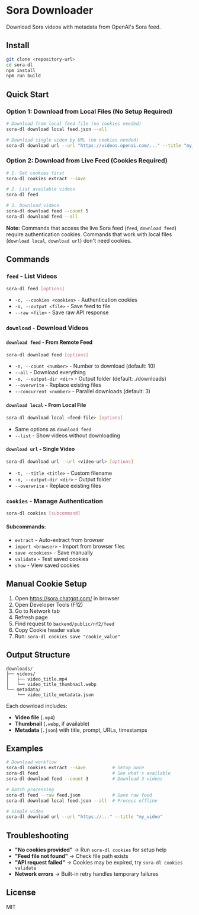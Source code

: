# Sora Downloader

Download Sora videos with metadata from OpenAI's Sora feed.

## Install

```bash
git clone <repository-url>
cd sora-dl
npm install
npm run build
```

## Quick Start

### Option 1: Download from Local Files (No Setup Required)

```bash
# Download from local feed file (no cookies needed)
sora-dl download local feed.json --all

# Download single video by URL (no cookies needed)
sora-dl download url --url "https://videos.openai.com/..." --title "my_video"
```

### Option 2: Download from Live Feed (Cookies Required)

```bash
# 1. Get cookies first
sora-dl cookies extract --save

# 2. List available videos
sora-dl feed

# 3. Download videos
sora-dl download feed --count 5
sora-dl download feed --all
```

**Note:** Commands that access the live Sora feed (`feed`, `download feed`) require authentication cookies. Commands that work with local files (`download local`, `download url`) don't need cookies.

## Commands

### `feed` - List Videos
```bash
sora-dl feed [options]
```
- `-c, --cookies <cookies>` - Authentication cookies
- `-o, --output <file>` - Save feed to file
- `--raw <file>` - Save raw API response

### `download` - Download Videos

#### `download feed` - From Remote Feed
```bash
sora-dl download feed [options]
```
- `-n, --count <number>` - Number to download (default: 10)
- `--all` - Download everything
- `-o, --output-dir <dir>` - Output folder (default: ./downloads)
- `--overwrite` - Replace existing files
- `--concurrent <number>` - Parallel downloads (default: 3)

#### `download local` - From Local File
```bash
sora-dl download local <feed-file> [options]
```
- Same options as `download feed`
- `--list` - Show videos without downloading

#### `download url` - Single Video
```bash
sora-dl download url --url <video-url> [options]
```
- `-t, --title <title>` - Custom filename
- `-o, --output-dir <dir>` - Output folder
- `--overwrite` - Replace existing files

### `cookies` - Manage Authentication

```bash
sora-dl cookies [subcommand]
```

#### Subcommands:
- `extract` - Auto-extract from browser
- `import <browser>` - Import from browser files
- `save <cookies>` - Save manually
- `validate` - Test saved cookies
- `show` - View saved cookies

## Manual Cookie Setup

1. Open https://sora.chatgpt.com/ in browser
2. Open Developer Tools (F12)
3. Go to Network tab
4. Refresh page
5. Find request to `backend/public/nf2/feed`
6. Copy Cookie header value
7. Run: `sora-dl cookies save "cookie_value"`

## Output Structure

```
downloads/
├── videos/
│   ├── video_title.mp4
│   └── video_title_thumbnail.webp
└── metadata/
    └── video_title_metadata.json
```

Each download includes:
- **Video file** (`.mp4`)
- **Thumbnail** (`.webp`, if available)  
- **Metadata** (`.json`) with title, prompt, URLs, timestamps

## Examples

```bash
# Download workflow
sora-dl cookies extract --save          # Setup once
sora-dl feed                            # See what's available
sora-dl download feed --count 3         # Download 3 videos

# Batch processing
sora-dl feed --raw feed.json            # Save raw feed
sora-dl download local feed.json --all  # Process offline

# Single video
sora-dl download url --url "https://..." --title "my_video"
```

## Troubleshooting

- **"No cookies provided"** → Run `sora-dl cookies` for setup help
- **"Feed file not found"** → Check file path exists
- **"API request failed"** → Cookies may be expired, try `sora-dl cookies validate`
- **Network errors** → Built-in retry handles temporary failures

## License

MIT